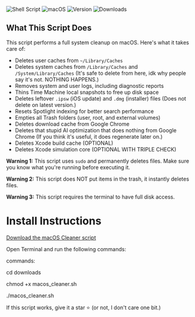 ![Shell Script](https://img.shields.io/badge/script-bash-brightgreen)
![macOS](https://img.shields.io/badge/platform-macOS-lightgrey)
![Version](https://img.shields.io/badge/version-v1.1.1-blue)
![Downloads](https://img.shields.io/github/downloads/ANGRYCONE/Simple-macOS-System-Data-Cleaner/total)



## What This Script Does

This script performs a full system cleanup on macOS. Here's what it takes care of:

- Deletes user caches from `~/Library/Caches`
- Deletes system caches from `/Library/Caches` and `/System/Library/Caches` (It's safe to delete from here, idk why people say it's not. NOTHING HAPPENS.)
- Removes system and user logs, including diagnostic reports
- Thins Time Machine local snapshots to free up disk space
- Deletes leftover `.ipsw` (iOS update) and `.dmg` (installer) files (Does not delete on latest version.)
- Resets Spotlight indexing for better search performance
- Empties all Trash folders (user, root, and external volumes)
- Deletes download cache from Google Chrome
- Deletes that stupid AI optimization that does nothing from Google Chrome (If you think it's useful, it does regenerate later on.)
- Deletes Xcode build cache (OPTIONAL)
- Deletes Xcode simulation core (OPTIONAL WITH TRIPLE CHECK)

**Warning 1:** This script uses `sudo` and permanently deletes files. Make sure you know what you're running before executing it.


**Warning 2:** This script does NOT put items in the trash, it instantly deletes files.


**Warning 3:** This script requires the terminal to have full disk access.

# Install Instructions

[Download the macOS Cleaner script](https://github.com/ANGRYCONE/Simple-macOS-System-Data-Cleaner/releases/download/v1.5/macos_cleaner.sh)

Open Terminal and run the following commands:

commands:

cd downloads

chmod +x macos_cleaner.sh

./macos_cleaner.sh

If this script works, give it a star ⭐ (or not, I don't care one bit.)
